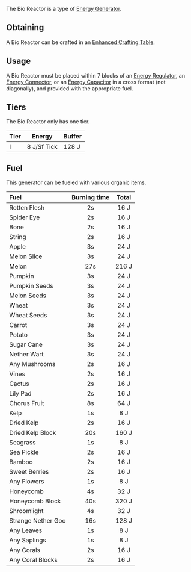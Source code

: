 The Bio Reactor is a type of [Energy Generator](https://github.com/Slimefun/Slimefun4/wiki/Electric-Machines#energy-generation). 

## Obtaining
A Bio Reactor can be crafted in an [Enhanced Crafting Table](https://github.com/Slimefun/Slimefun4/wiki/Enhanced-Crafting-Table).

## Usage
A Bio Reactor must be placed within 7 blocks of an [Energy Regulator](https://github.com/Slimefun/Slimefun4/wiki/Energy-Regulator), an [Energy Connector](https://github.com/Slimefun/Slimefun4/wiki/Energy-Connector), or an [Energy Capacitor](https://github.com/Slimefun/Slimefun4/wiki/Energy-Capacitors) in a cross format (not diagonally), and provided with the appropriate fuel.  

## Tiers
The Bio Reactor only has one tier.

| Tier |    Energy    | Buffer |
| ---- |    ------    | ------ |
| I    | 8 J/Sf Tick  | 128 J  |

## Fuel
This generator can be fueled with various organic items.

| Fuel               | Burning time | Total |
| :----------------- | :----------: | :---: |
| Rotten Flesh       | 2s           | 16 J  |
| Spider Eye         | 2s           | 16 J  |
| Bone               | 2s           | 16 J  |
| String             | 2s           | 16 J  |
| Apple              | 3s           | 24 J  |
| Melon Slice        | 3s           | 24 J  |
| Melon              | 27s          | 216 J |
| Pumpkin            | 3s           | 24 J  |
| Pumpkin Seeds      | 3s           | 24 J  |
| Melon Seeds        | 3s           | 24 J  |
| Wheat              | 3s           | 24 J  |
| Wheat Seeds        | 3s           | 24 J  |
| Carrot             | 3s           | 24 J  |
| Potato             | 3s           | 24 J  |
| Sugar Cane         | 3s           | 24 J  |
| Nether Wart        | 3s           | 24 J  |
| Any Mushrooms      | 2s           | 16 J  |
| Vines              | 2s           | 16 J  |
| Cactus             | 2s           | 16 J  |
| Lily Pad           | 2s           | 16 J  |
| Chorus Fruit       | 8s           | 64 J  |
| Kelp               | 1s           | 8 J   |
| Dried Kelp         | 2s           | 16 J  |
| Dried Kelp Block   | 20s          | 160 J |
| Seagrass           | 1s           | 8 J   |
| Sea Pickle         | 2s           | 16 J  |
| Bamboo             | 2s           | 16 J  |
| Sweet Berries      | 2s           | 16 J  |
| Any Flowers        | 1s           | 8 J   |
| Honeycomb          | 4s           | 32 J  |
| Honeycomb Block    | 40s          | 320 J |
| Shroomlight        | 4s           | 32 J  |
| Strange Nether Goo | 16s          | 128 J |
| Any Leaves         | 1s           | 8 J   |
| Any Saplings       | 1s           | 8 J   |
| Any Corals         | 2s           | 16 J  |
| Any Coral Blocks   | 2s           | 16 J  |
